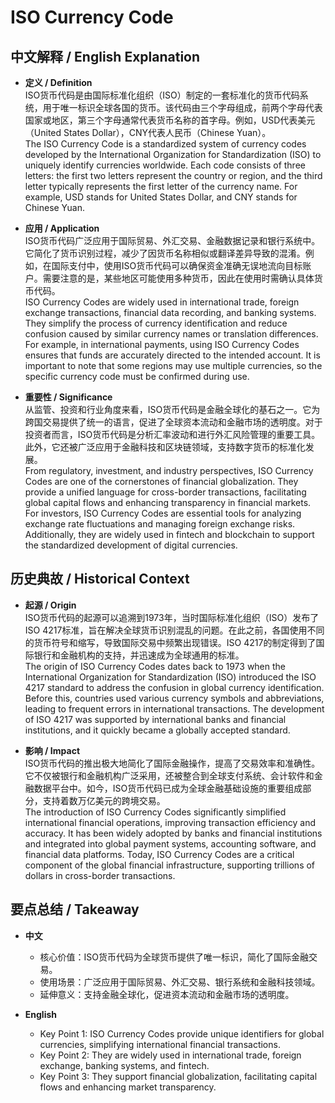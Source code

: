# ISO Currency Code

## 中文解释 / English Explanation

* **定义 / Definition**  
  ISO货币代码是由国际标准化组织（ISO）制定的一套标准化的货币代码系统，用于唯一标识全球各国的货币。该代码由三个字母组成，前两个字母代表国家或地区，第三个字母通常代表货币名称的首字母。例如，USD代表美元（United States Dollar），CNY代表人民币（Chinese Yuan）。  
  The ISO Currency Code is a standardized system of currency codes developed by the International Organization for Standardization (ISO) to uniquely identify currencies worldwide. Each code consists of three letters: the first two letters represent the country or region, and the third letter typically represents the first letter of the currency name. For example, USD stands for United States Dollar, and CNY stands for Chinese Yuan.

* **应用 / Application**  
  ISO货币代码广泛应用于国际贸易、外汇交易、金融数据记录和银行系统中。它简化了货币识别过程，减少了因货币名称相似或翻译差异导致的混淆。例如，在国际支付中，使用ISO货币代码可以确保资金准确无误地流向目标账户。需要注意的是，某些地区可能使用多种货币，因此在使用时需确认具体货币代码。  
  ISO Currency Codes are widely used in international trade, foreign exchange transactions, financial data recording, and banking systems. They simplify the process of currency identification and reduce confusion caused by similar currency names or translation differences. For example, in international payments, using ISO Currency Codes ensures that funds are accurately directed to the intended account. It is important to note that some regions may use multiple currencies, so the specific currency code must be confirmed during use.

* **重要性 / Significance**  
  从监管、投资和行业角度来看，ISO货币代码是金融全球化的基石之一。它为跨国交易提供了统一的语言，促进了全球资本流动和金融市场的透明度。对于投资者而言，ISO货币代码是分析汇率波动和进行外汇风险管理的重要工具。此外，它还被广泛应用于金融科技和区块链领域，支持数字货币的标准化发展。  
  From regulatory, investment, and industry perspectives, ISO Currency Codes are one of the cornerstones of financial globalization. They provide a unified language for cross-border transactions, facilitating global capital flows and enhancing transparency in financial markets. For investors, ISO Currency Codes are essential tools for analyzing exchange rate fluctuations and managing foreign exchange risks. Additionally, they are widely used in fintech and blockchain to support the standardized development of digital currencies.

## 历史典故 / Historical Context

* **起源 / Origin**  
  ISO货币代码的起源可以追溯到1973年，当时国际标准化组织（ISO）发布了ISO 4217标准，旨在解决全球货币识别混乱的问题。在此之前，各国使用不同的货币符号和缩写，导致国际交易中频繁出现错误。ISO 4217的制定得到了国际银行和金融机构的支持，并迅速成为全球通用的标准。  
  The origin of ISO Currency Codes dates back to 1973 when the International Organization for Standardization (ISO) introduced the ISO 4217 standard to address the confusion in global currency identification. Before this, countries used various currency symbols and abbreviations, leading to frequent errors in international transactions. The development of ISO 4217 was supported by international banks and financial institutions, and it quickly became a globally accepted standard.

* **影响 / Impact**  
  ISO货币代码的推出极大地简化了国际金融操作，提高了交易效率和准确性。它不仅被银行和金融机构广泛采用，还被整合到全球支付系统、会计软件和金融数据平台中。如今，ISO货币代码已成为全球金融基础设施的重要组成部分，支持着数万亿美元的跨境交易。  
  The introduction of ISO Currency Codes significantly simplified international financial operations, improving transaction efficiency and accuracy. It has been widely adopted by banks and financial institutions and integrated into global payment systems, accounting software, and financial data platforms. Today, ISO Currency Codes are a critical component of the global financial infrastructure, supporting trillions of dollars in cross-border transactions.

## 要点总结 / Takeaway

* **中文**  
  - 核心价值：ISO货币代码为全球货币提供了唯一标识，简化了国际金融交易。  
  - 使用场景：广泛应用于国际贸易、外汇交易、银行系统和金融科技领域。  
  - 延伸意义：支持金融全球化，促进资本流动和金融市场的透明度。

* **English**  
  - Key Point 1: ISO Currency Codes provide unique identifiers for global currencies, simplifying international financial transactions.  
  - Key Point 2: They are widely used in international trade, foreign exchange, banking systems, and fintech.  
  - Key Point 3: They support financial globalization, facilitating capital flows and enhancing market transparency.